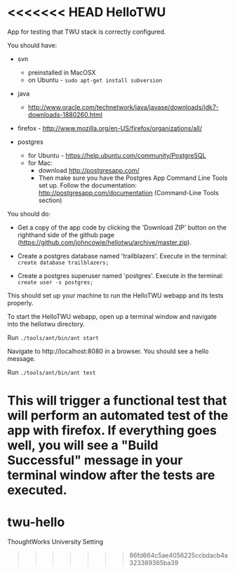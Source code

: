 <<<<<<< HEAD
HelloTWU
========

App for testing that TWU stack is correctly configured.

You should have:

* svn
    * preinstalled in MacOSX
     * on Ubuntu - ```sudo apt-get install subversion```
* java
     * http://www.oracle.com/technetwork/java/javase/downloads/jdk7-downloads-1880260.html
* firefox - http://www.mozilla.org/en-US/firefox/organizations/all/

* postgres
     * for Ubuntu - https://help.ubuntu.com/community/PostgreSQL
     * for Mac:
       * download http://postgresapp.com/
       * Then make sure you have the Postgres App Command Line Tools set up. Follow the documentation: http://postgresapp.com/documentation (Command-Line Tools section)

You should do:

* Get a copy of the app code by clicking the 'Download ZIP' button on the righthand side of the github page (https://github.com/johncowie/hellotwu/archive/master.zip).

* Create a postgres database named 'trailblazers'. Execute in the terminal:
  ```create database trailblazers;```
  
* Create a postgres superuser named 'postgres'. Execute in the terminal:
  ```create user -s postgres;```

This should set up your machine to run the HelloTWU webapp and its tests properly.

To start the HelloTWU webapp, open up a terminal window and navigate into the hellotwu directory.

Run ```./tools/ant/bin/ant start```

Navigate to http://localhost:8080 in a browser. You should see a hello message.

Run ```./tools/ant/bin/ant test```

This will trigger a functional test that will perform an automated test of the app with firefox. If everything goes well, you will see a "Build Successful" message in your terminal window after the tests are executed.
=======
twu-hello
=========

ThoughtWorks University Setting
>>>>>>> 86fd664c5ae4056225ccbdacb4a323389365ba39
